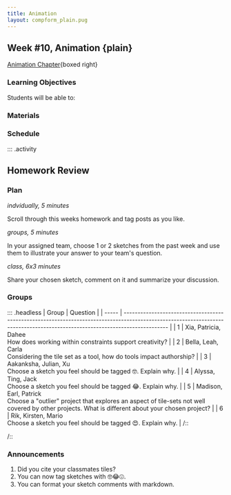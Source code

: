 ```yaml
---
title: Animation
layout: compform_plain.pug
---
```


## Week #10, Animation {plain}

[Animation Chapter](./index.html){boxed right}

### Learning Objectives

Students will be able to:

### Materials

### Schedule

<!--
| Duration | Time | Purpose      | Format       | Name                                    |
| --  | ---- | -------- | ---------- | -------------------------------------------------- |
| 10  | 3:50 | Engage   | Activity   | Homework Tagging                                   |
| 30  | 4:00 | Review   | Critique   | Homework Review Questions                          |
| 10  | 4:30 | Engage   | Discussion | Homework Introduction + Guess Today's Topics       |
| 10  | 4:40 | Study    | Lecture    | Intro + Slides                                     |
| 10  | 4:50 | Engage   | Activity   | 2d6 vs 1d12 Dice Chart                             |
| 20  | 5:00 | Study    | Lecture    | The Methodical Application of Chance               |
| 5   | 5:20 | Activate | Discussion | Skyline Tactic Match                               |
| 10  | 5:25 | Break    | -          | Break                                              |
| 10  | 5:35 | Study    | Lecture    | Pseudorandom vs Random                             |
| 15  | 5:45 | Activate | Activity   | Pencil + Paper LCG                                 |
| 10  | 6:00 | Activate | Lecture    | Study Example                                      |
| 20  | 6:10 | Activate | Coding     | In-class Challenges                                |
-->

::: .activity

## Homework Review

### Plan

_indvidually, 5 minutes_

Scroll through this weeks homework and tag posts as you like.

_groups, 5 minutes_

In your assigned team, choose 1 or 2 sketches from the past week and use them to illustrate your answer to your team's question.

_class, 6x3 minutes_

Share your chosen sketch, comment on it and summarize your discussion.

### Groups

::: .headless
| Group | Question |
| ----- | ---------------------------------------------------------------------------------------------------------------------------------------------------------------------------- |
| 1 | Xia, Patricia, Dahee <br/>How does working within constraints support creativity? |
| 2 | Bella, Leah, Carla <br/>Considering the tile set as a tool, how do tools impact authorship? |
| 3 | Aakanksha, Julian, Xu <br/>Choose a sketch you feel should be tagged 🤓. Explain why. |
| 4 | Alyssa, Ting, Jack <br/>Choose a sketch you feel should be tagged 😂. Explain why. |
| 5 | Madison, Earl, Patrick <br/>Choose a "outlier" project that explores an aspect of tile-sets not well covered by other projects. What is different about your chosen project? |
| 6 | Rik, Kirsten, Mario <br>Choose a sketch you feel should be tagged 😍. Explain why. |
/::

/::

### Announcements

1. Did you cite your classmates tiles?
2. You can now tag sketches with 🤓😂😍.
3. You can format your sketch comments with markdown.

<style> 
    .headless thead {
        display: none;
    }
</style>
